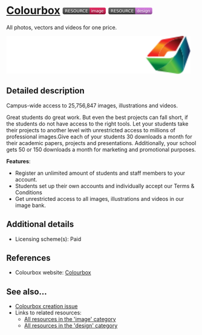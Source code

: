# [Colourbox](https://www.colourbox.com/)  [<img src="images/resource-image.png" align="bottom">](https://github.com/e-CLOSE/Toolbox/issues?q=label%3A02_RESOURCE+label%3Aimage) [<img src="images/resource-design.png" align="bottom">](https://github.com/e-CLOSE/Toolbox/issues?q=label%3A02_RESOURCE+label%3Adesign)

All photos, vectors and videos for one price.

[<img src="images/Colourbox.svg" align="bottom" height="100" alt="Colourbox">](https://github.com/e-CLOSE/Toolbox/blob/main/Resources/Colourbox.md)

## Detailed description

Campus-wide access to 25,756,847 images, illustrations and videos.

Great students do great work. But even the best projects can fall short, if the students do not have access to the right tools. Let your students take their projects to another level with unrestricted access to millions of professional images.Give each of your students 30 downloads a month for their academic papers, projects and presentations. Additionally, your school gets 50 or 150 downloads a month for marketing and promotional purposes.

**Features**:
- Register an unlimited amount of students and staff members to your account.
- Students set up their own accounts and individually accept our Terms & Conditions
- Get unrestricted access to all images, illustrations and videos in our image bank.

## Additional details

- Licensing scheme(s): Paid


## References

- Colourbox website: [Colourbox](https://www.colourbox.com/)


## See also...

- [Colourbox creation issue](https://github.com/e-CLOSE/Toolbox/issues/185)
- Links to related resources:
  - [All resources in the 'image' category](https://github.com/e-CLOSE/Toolbox/issues?q=label%3A02_RESOURCE+label%3Aimage)
  - [All resources in the 'design' category](https://github.com/e-CLOSE/Toolbox/issues?q=label%3A02_RESOURCE+label%3Adesign)
